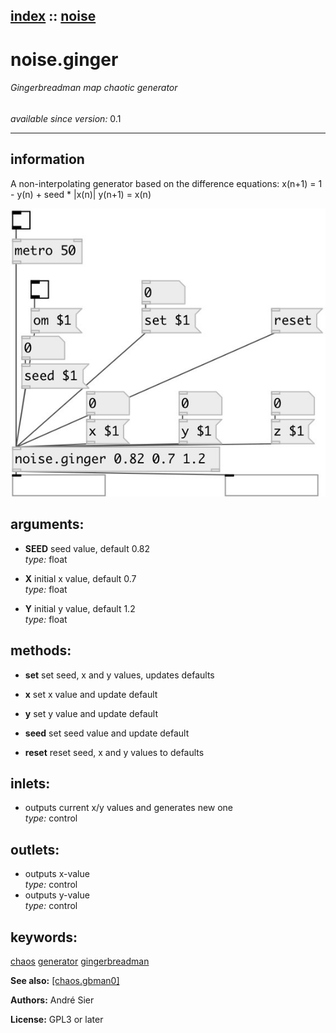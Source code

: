 [index](index.html) :: [noise](category_noise.html)
---

# noise.ginger

###### Gingerbreadman map chaotic generator

*available since version:* 0.1

---


## information
A non-interpolating generator based on the difference equations: x(n+1) = 1 - y(n) + seed * |x(n)| y(n+1) = x(n)


[![example](../examples/img/noise.ginger.jpg)](../examples/pd/noise.ginger.pd)



## arguments:

* **SEED**
seed value, default 0.82<br>
_type:_ float<br>

* **X**
initial x value, default 0.7<br>
_type:_ float<br>

* **Y**
initial y value, default 1.2<br>
_type:_ float<br>



## methods:

* **set**
set seed, x and y values, updates defaults<br>

* **x**
set x value and update default<br>

* **y**
set y value and update default<br>

* **seed**
set seed value and update default<br>

* **reset**
reset seed, x and y values to defaults<br>






## inlets:

* outputs current x/y values and generates new one<br>
_type:_ control



## outlets:

* outputs x-value<br>
_type:_ control
* outputs y-value<br>
_type:_ control



## keywords:

[chaos](keywords/chaos.html)
[generator](keywords/generator.html)
[gingerbreadman](keywords/gingerbreadman.html)



**See also:**
[\[chaos.gbman0\]](chaos.gbman0.html)




**Authors:** André Sier




**License:** GPL3 or later





